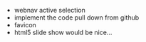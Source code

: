 * webnav active selection
* implement the code pull down from github
* favicon
* html5 slide show would be nice...
